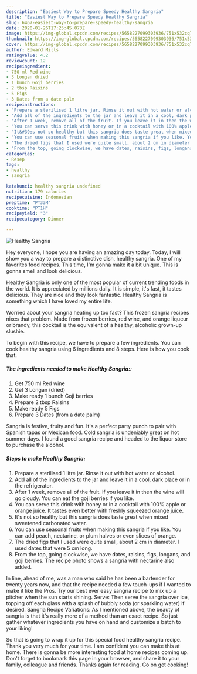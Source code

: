 ```yaml
---
description: "Easiest Way to Prepare Speedy Healthy Sangria"
title: "Easiest Way to Prepare Speedy Healthy Sangria"
slug: 6467-easiest-way-to-prepare-speedy-healthy-sangria
date: 2020-01-26T17:25:45.073Z
image: https://img-global.cpcdn.com/recipes/5658227099303936/751x532cq70/healthy-sangria-recipe-main-photo.jpg
thumbnail: https://img-global.cpcdn.com/recipes/5658227099303936/751x532cq70/healthy-sangria-recipe-main-photo.jpg
cover: https://img-global.cpcdn.com/recipes/5658227099303936/751x532cq70/healthy-sangria-recipe-main-photo.jpg
author: Edward Mills
ratingvalue: 4.2
reviewcount: 12
recipeingredient:
- 750 ml Red wine
- 3 Longan dried
- 1 bunch Goji berries
- 2 tbsp Raisins
- 5 Figs
- 3 Dates from a date palm
recipeinstructions:
- "Prepare a sterilised 1 litre jar. Rinse it out with hot water or alcohol."
- "Add all of the ingredients to the jar and leave it in a cool, dark place or in the refrigerator."
- "After 1 week, remove all of the fruit. If you leave it in then the wine will go cloudy. You can eat the goji berries if you like."
- "You can serve this drink with honey or in a cocktail with 100% apple or orange juice. It tastes even better with freshly squeezed orange juice."
- "It&#39;s not so healthy but this sangria does taste great when mixed sweetened carbonated water."
- "You can use seasonal fruits when making this sangria if you like. You can add peach, nectarine, or plum halves or even slices of orange."
- "The dried figs that I used were quite small, about 2 cm in diameter. I used dates that were 5 cm long."
- "From the top, going clockwise, we have dates, raisins, figs, longans, and goji berries. The recipe photo shows a sangria with nectarine also added."
categories:
- Resep
tags:
- healthy
- sangria

katakunci: healthy sangria undefined
nutrition: 179 calories
recipecuisine: Indonesian
preptime: "PT33M"
cooktime: "PT1H"
recipeyield: "3"
recipecategory: Dinner

---
```



![Healthy Sangria](https://img-global.cpcdn.com/recipes/5658227099303936/751x532cq70/healthy-sangria-recipe-main-photo.jpg)

Hey everyone, I hope you are having an amazing day today. Today, I will show you a way to prepare a distinctive dish, healthy sangria. One of my favorites food recipes. This time, I'm gonna make it a bit unique. This is gonna smell and look delicious.

Healthy Sangria is only one of the most popular of current trending foods in the world. It is appreciated by millions daily. It is simple, it's fast, it tastes delicious. They are nice and they look fantastic. Healthy Sangria is something which I have loved my entire life.

Worried about your sangria heating up too fast? This frozen sangria recipes nixes that problem. Made from frozen berries, red wine, and orange liqueur or brandy, this cocktail is the equivalent of a healthy, alcoholic grown-up slushie.


To begin with this recipe, we have to prepare a few ingredients. You can cook healthy sangria using 6 ingredients and 8 steps. Here is how you cook that.

##### The ingredients needed to make Healthy Sangria::

1. Get 750 ml Red wine
1. Get 3 Longan (dried)
1. Make ready 1 bunch Goji berries
1. Prepare 2 tbsp Raisins
1. Make ready 5 Figs
1. Prepare 3 Dates (from a date palm)


Sangria is festive, fruity and fun. It&#39;s a perfect party punch to pair with Spanish tapas or Mexican food. Cold sangria is undeniably great on hot summer days. I found a good sangria recipe and headed to the liquor store to purchase the alcohol. 

##### Steps to make Healthy Sangria:

1. Prepare a sterilised 1 litre jar. Rinse it out with hot water or alcohol.
1. Add all of the ingredients to the jar and leave it in a cool, dark place or in the refrigerator.
1. After 1 week, remove all of the fruit. If you leave it in then the wine will go cloudy. You can eat the goji berries if you like.
1. You can serve this drink with honey or in a cocktail with 100% apple or orange juice. It tastes even better with freshly squeezed orange juice.
1. It&#39;s not so healthy but this sangria does taste great when mixed sweetened carbonated water.
1. You can use seasonal fruits when making this sangria if you like. You can add peach, nectarine, or plum halves or even slices of orange.
1. The dried figs that I used were quite small, about 2 cm in diameter. I used dates that were 5 cm long.
1. From the top, going clockwise, we have dates, raisins, figs, longans, and goji berries. The recipe photo shows a sangria with nectarine also added.


In line, ahead of me, was a man who said he has been a bartender for twenty years now, and that the recipe needed a few touch-ups if I wanted to make it like the Pros. Try our best ever easy sangria recipe to mix up a pitcher when the sun starts shining. Serve: Then serve the sangria over ice, topping off each glass with a splash of bubbly soda (or sparkling water) if desired. Sangria Recipe Variations: As I mentioned above, the beauty of sangria is that it&#39;s really more of a method than an exact recipe. So just gather whatever ingredients you have on hand and customize a batch to your liking! 

So that is going to wrap it up for this special food healthy sangria recipe. Thank you very much for your time. I am confident you can make this at home. There is gonna be more interesting food at home recipes coming up. Don't forget to bookmark this page in your browser, and share it to your family, colleague and friends. Thanks again for reading. Go on get cooking!
